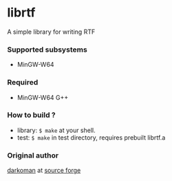 # librtf
A simple library for writing RTF

### Supported subsystems

* MinGW-W64

### Required
* MinGW-W64 G++

### How to build ?
* library:
    ```$ make``` at your shell.
* test:
    ```$ make``` in test directory, requires prebuilt librtf.a

### Original author

[darkoman](https://www.codeproject.com/script/Membership/View.aspx?mid=183888) at [source forge](https://www.codeproject.com/Articles/10582/rtflib-v1-0)

